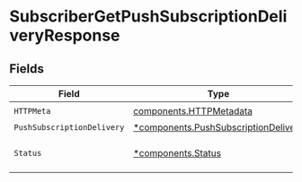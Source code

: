 # SubscriberGetPushSubscriptionDeliveryResponse


## Fields

| Field                                                                                       | Type                                                                                        | Required                                                                                    | Description                                                                                 |
| ------------------------------------------------------------------------------------------- | ------------------------------------------------------------------------------------------- | ------------------------------------------------------------------------------------------- | ------------------------------------------------------------------------------------------- |
| `HTTPMeta`                                                                                  | [components.HTTPMetadata](../../models/components/httpmetadata.md)                          | :heavy_check_mark:                                                                          | N/A                                                                                         |
| `PushSubscriptionDelivery`                                                                  | [*components.PushSubscriptionDelivery](../../models/components/pushsubscriptiondelivery.md) | :heavy_minus_sign:                                                                          | OK                                                                                          |
| `Status`                                                                                    | [*components.Status](../../models/components/status.md)                                     | :heavy_minus_sign:                                                                          | INVALID_ARGUMENT: The request was not well formed.                                          |